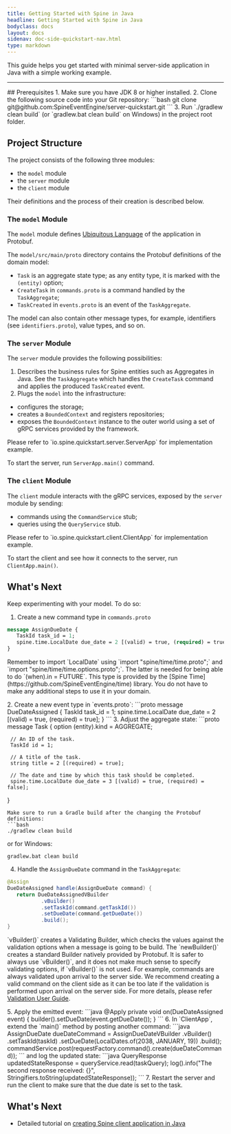 ```yaml
---
title: Getting Started with Spine in Java
headline: Getting Started with Spine in Java
bodyclass: docs
layout: docs
sidenav: doc-side-quickstart-nav.html
type: markdown
---
```

<p>This guide helps you get started with minimal server-side application in Java with a simple
working example.</p>
<hr>
## Prerequisites
1.  Make sure you have JDK 8 or higher installed.
2.  Clone the following source code into your Git repository: 
  ```bash
  git clone git@github.com:SpineEventEngine/server-quickstart.git
  ```
3. Run `./gradlew clean build` (or `gradlew.bat clean build` on Windows) in the project root folder.
 
## Project Structure
 
The project consists of the following three modules: 
 * the `model` module
 * the `server` module
 * the `client` module
 
Their definitions and the process of their creation is described below. 
 
### The `model` Module
 
The `model` module defines  [Ubiquitous Language](https://martinfowler.com/bliki/UbiquitousLanguage.html) 
 of the application in Protobuf.
 
The `model/src/main/proto` directory contains the Protobuf definitions of the domain model:
* `Task` is an aggregate state type; as any entity type, it is marked with the `(entity)` option;
* `CreateTask` in `commands.proto` is a command handled by the `TaskAggregate`;
* `TaskCreated` in `events.proto` is an event of the `TaskAggregate`.

The model can also contain other message types, for example, identifiers (see `identifiers.proto`), value
  types, and so on.
 
### The `server` Module

The `server` module provides the following possibilities: 

1. Describes the business rules for Spine entities such as Aggregates in Java.
See the `TaskAggregate` which handles the `CreateTask` command and applies the produced
 `TaskCreated` event.
2. Plugs the `model` into the infrastructure: 
 * configures the storage;
 * creates a `BoundedContext` and registers repositories;
 * exposes the `BoundedContext` instance to the outer world using a set of gRPC services provided by the framework.
 
<p class="note">Please refer to `io.spine.quickstart.server.ServerApp` for implementation example.</p>
 
To start the server, run `ServerApp.main()` command.
 
### The `client` Module
 
The `client` module interacts with the gRPC services, exposed by the `server` module by sending: 
 * commands using the `CommandService` stub;
 * queries using the `QueryService` stub.
 
<p class="note">Please refer to `io.spine.quickstart.client.ClientApp` for implementation example.</p>
 
To start the client and see how it connects to the server, run `ClientApp.main()`.
 
## What's Next
 
Keep experimenting with your model. To do so: 
1.  Create a new command type in `commands.proto` 
  ```proto
 message AssignDueDate {
     TaskId task_id = 1;
     spine.time.LocalDate due_date = 2 [(valid) = true, (required) = true, (when).in = FUTURE];
 }
  ```
<p class="note">Remember to import `LocalDate` using `import "spine/time/time.proto";` and `import "spine/time/time.options.proto";`. The latter is needed for being able to do `(when).in = FUTURE`. This type is provided by the [Spine Time](https://github.com/SpineEventEngine/time) library. 
You do not have to make any additional steps to use it in your domain.</p>
2. Create a new event type in `events.proto`:
  ```proto
 message DueDateAssigned {
     TaskId task_id = 1;
     spine.time.LocalDate due_date = 2 [(valid) = true, (required) = true];
 }
  ```
3. Adjust the aggregate state:
  ```proto
 message Task {
     option (entity).kind = AGGREGATE;
 
     // An ID of the task.
     TaskId id = 1;
 
     // A title of the task.
     string title = 2 [(required) = true];
 
     // The date and time by which this task should be completed.
     spine.time.LocalDate due_date = 3 [(valid) = true, (required) = false];
 }
  ```
 Make sure to run a Gradle build after the changing the Protobuf definitions: 
 ```bash
 ./gradlew clean build
  ```` 
 or for Windows:
  ```
 gradlew.bat clean build
  ```
4. Handle the `AssignDueDate` command in the `TaskAggregate`:
  ```java
 @Assign
 DueDateAssigned handle(AssignDueDate command) {
     return DueDateAssignedVBuilder
             .vBuilder()
             .setTaskId(command.getTaskId())
             .setDueDate(command.getDueDate())
             .build();
 }
  ```
<p class="note">`vBuilder()` creates a Validating Builder, which checks the values against the validation options when a message is going to be build. The `newBuilder()` creates a standard Builder natively provided by Protobuf. It is safer to always use `vBuilder()`, and it does not make much sense to specify validating options, if `vBuilder()` is not used.
For example, commands are always validated upon arrival to the server side. We recommend creating a valid command on the client side as it can be too late if the validation is performed upon arrival on the server side. For more details, please refer <a href="docs/guides/validation-user-guide.html">Validation User Guide</a>.</p> 
5. Apply the emitted event:
  ```java
 @Apply
 private void on(DueDateAssigned event) {
     builder().setDueDate(event.getDueDate());
 }
  ```
6. In `ClientApp`, extend the `main()` method by posting another command:
  ```java
 AssignDueDate dueDateCommand = AssignDueDateVBuilder
         .vBuilder()
         .setTaskId(taskId)
         .setDueDate(LocalDates.of(2038, JANUARY, 19))
         .build();
 commandService.post(requestFactory.command().create(dueDateCommand));
  ```
 and log the updated state:
  ```java
 QueryResponse updatedStateResponse = queryService.read(taskQuery);
 log().info("The second response received: {}", Stringifiers.toString(updatedStateResponse));
  ```
7. Restart the server and run the client to make sure that the due date is set to the task. 

## What's Next
- Detailed tutorial on <a href="https://spine.io/docs/tutorials/basic/java.html">creating Spine client application in Java</a>
